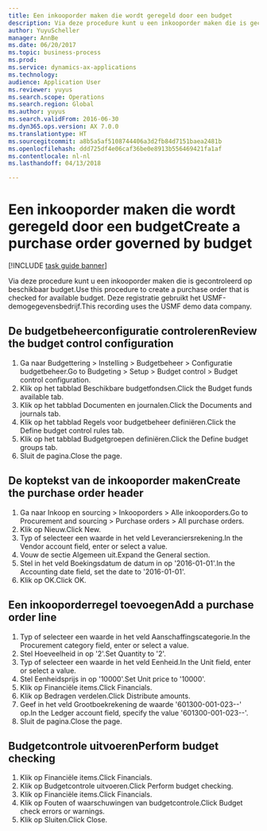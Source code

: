 ```yaml
--- 
title: Een inkooporder maken die wordt geregeld door een budget
description: Via deze procedure kunt u een inkooporder maken die is gecontroleerd op beschikbaar budget.
author: YuyuScheller
manager: AnnBe
ms.date: 06/20/2017
ms.topic: business-process
ms.prod: 
ms.service: dynamics-ax-applications
ms.technology: 
audience: Application User
ms.reviewer: yuyus
ms.search.scope: Operations
ms.search.region: Global
ms.author: yuyus
ms.search.validFrom: 2016-06-30
ms.dyn365.ops.version: AX 7.0.0
ms.translationtype: HT
ms.sourcegitcommit: a8b5a5af5108744406a3d2fb84d7151baea2481b
ms.openlocfilehash: ddd725df4e06caf36be0e8913b556469421fa1af
ms.contentlocale: nl-nl
ms.lasthandoff: 04/13/2018

---
```

# <a name="create-a-purchase-order-governed-by-budget"></a><span data-ttu-id="78b88-103">Een inkooporder maken die wordt geregeld door een budget</span><span class="sxs-lookup"><span data-stu-id="78b88-103">Create a purchase order governed by budget</span></span>

[!INCLUDE [task guide banner](../../includes/task-guide-banner.md)]

<span data-ttu-id="78b88-104">Via deze procedure kunt u een inkooporder maken die is gecontroleerd op beschikbaar budget.</span><span class="sxs-lookup"><span data-stu-id="78b88-104">Use this procedure to create a purchase order that is checked for available budget.</span></span> <span data-ttu-id="78b88-105">Deze registratie gebruikt het USMF-demogegevensbedrijf.</span><span class="sxs-lookup"><span data-stu-id="78b88-105">This recording uses the USMF demo data company.</span></span>


## <a name="review-the-budget-control-configuration"></a><span data-ttu-id="78b88-106">De budgetbeheerconfiguratie controleren</span><span class="sxs-lookup"><span data-stu-id="78b88-106">Review the budget control configuration</span></span>
1. <span data-ttu-id="78b88-107">Ga naar Budgettering > Instelling > Budgetbeheer > Configuratie budgetbeheer.</span><span class="sxs-lookup"><span data-stu-id="78b88-107">Go to Budgeting > Setup > Budget control > Budget control configuration.</span></span>
2. <span data-ttu-id="78b88-108">Klik op het tabblad Beschikbare budgetfondsen.</span><span class="sxs-lookup"><span data-stu-id="78b88-108">Click the Budget funds available tab.</span></span>
3. <span data-ttu-id="78b88-109">Klik op het tabblad Documenten en journalen.</span><span class="sxs-lookup"><span data-stu-id="78b88-109">Click the Documents and journals tab.</span></span>
4. <span data-ttu-id="78b88-110">Klik op het tabblad Regels voor budgetbeheer definiëren.</span><span class="sxs-lookup"><span data-stu-id="78b88-110">Click the Define budget control rules tab.</span></span>
5. <span data-ttu-id="78b88-111">Klik op het tabblad Budgetgroepen definiëren.</span><span class="sxs-lookup"><span data-stu-id="78b88-111">Click the Define budget groups tab.</span></span>
6. <span data-ttu-id="78b88-112">Sluit de pagina.</span><span class="sxs-lookup"><span data-stu-id="78b88-112">Close the page.</span></span>

## <a name="create-the-purchase-order-header"></a><span data-ttu-id="78b88-113">De koptekst van de inkooporder maken</span><span class="sxs-lookup"><span data-stu-id="78b88-113">Create the purchase order header</span></span>
1. <span data-ttu-id="78b88-114">Ga naar Inkoop en sourcing > Inkooporders > Alle inkooporders.</span><span class="sxs-lookup"><span data-stu-id="78b88-114">Go to Procurement and sourcing > Purchase orders > All purchase orders.</span></span>
2. <span data-ttu-id="78b88-115">Klik op Nieuw.</span><span class="sxs-lookup"><span data-stu-id="78b88-115">Click New.</span></span>
3. <span data-ttu-id="78b88-116">Typ of selecteer een waarde in het veld Leveranciersrekening.</span><span class="sxs-lookup"><span data-stu-id="78b88-116">In the Vendor account field, enter or select a value.</span></span>
4. <span data-ttu-id="78b88-117">Vouw de sectie Algemeen uit.</span><span class="sxs-lookup"><span data-stu-id="78b88-117">Expand the General section.</span></span>
5. <span data-ttu-id="78b88-118">Stel in het veld Boekingsdatum de datum in op '2016-01-01'.</span><span class="sxs-lookup"><span data-stu-id="78b88-118">In the Accounting date field, set the date to '2016-01-01'.</span></span>
6. <span data-ttu-id="78b88-119">Klik op OK.</span><span class="sxs-lookup"><span data-stu-id="78b88-119">Click OK.</span></span>

## <a name="add-a-purchase-order-line"></a><span data-ttu-id="78b88-120">Een inkooporderregel toevoegen</span><span class="sxs-lookup"><span data-stu-id="78b88-120">Add a purchase order line</span></span>
1. <span data-ttu-id="78b88-121">Typ of selecteer een waarde in het veld Aanschaffingscategorie.</span><span class="sxs-lookup"><span data-stu-id="78b88-121">In the Procurement category field, enter or select a value.</span></span>
2. <span data-ttu-id="78b88-122">Stel Hoeveelheid in op '2'.</span><span class="sxs-lookup"><span data-stu-id="78b88-122">Set Quantity to '2'.</span></span>
3. <span data-ttu-id="78b88-123">Typ of selecteer een waarde in het veld Eenheid.</span><span class="sxs-lookup"><span data-stu-id="78b88-123">In the Unit field, enter or select a value.</span></span>
4. <span data-ttu-id="78b88-124">Stel Eenheidsprijs in op '10000'.</span><span class="sxs-lookup"><span data-stu-id="78b88-124">Set Unit price to '10000'.</span></span>
5. <span data-ttu-id="78b88-125">Klik op Financiële items.</span><span class="sxs-lookup"><span data-stu-id="78b88-125">Click Financials.</span></span>
6. <span data-ttu-id="78b88-126">Klik op Bedragen verdelen.</span><span class="sxs-lookup"><span data-stu-id="78b88-126">Click Distribute amounts.</span></span>
7. <span data-ttu-id="78b88-127">Geef in het veld Grootboekrekening de waarde '601300-001-023--' op.</span><span class="sxs-lookup"><span data-stu-id="78b88-127">In the Ledger account field, specify the value '601300-001-023--'.</span></span>
8. <span data-ttu-id="78b88-128">Sluit de pagina.</span><span class="sxs-lookup"><span data-stu-id="78b88-128">Close the page.</span></span>

## <a name="perform-budget-checking"></a><span data-ttu-id="78b88-129">Budgetcontrole uitvoeren</span><span class="sxs-lookup"><span data-stu-id="78b88-129">Perform budget checking</span></span>
1. <span data-ttu-id="78b88-130">Klik op Financiële items.</span><span class="sxs-lookup"><span data-stu-id="78b88-130">Click Financials.</span></span>
2. <span data-ttu-id="78b88-131">Klik op Budgetcontrole uitvoeren.</span><span class="sxs-lookup"><span data-stu-id="78b88-131">Click Perform budget checking.</span></span>
3. <span data-ttu-id="78b88-132">Klik op Financiële items.</span><span class="sxs-lookup"><span data-stu-id="78b88-132">Click Financials.</span></span>
4. <span data-ttu-id="78b88-133">Klik op Fouten of waarschuwingen van budgetcontrole.</span><span class="sxs-lookup"><span data-stu-id="78b88-133">Click Budget check errors or warnings.</span></span>
5. <span data-ttu-id="78b88-134">Klik op Sluiten.</span><span class="sxs-lookup"><span data-stu-id="78b88-134">Click Close.</span></span>


